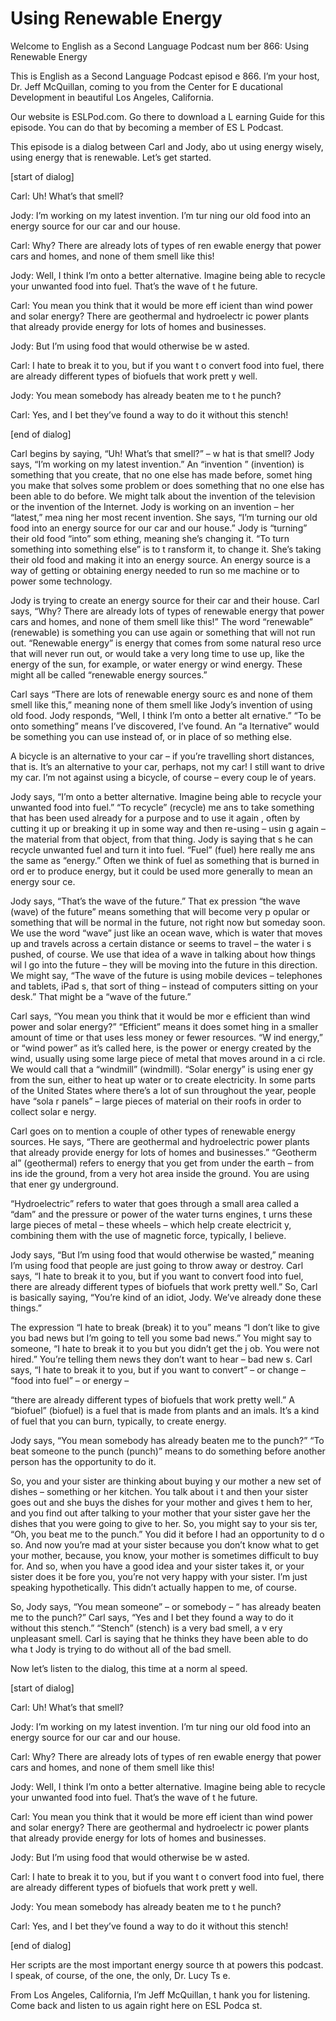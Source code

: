 # Using Renewable Energy

Welcome to English as a Second Language Podcast num ber 866: Using Renewable Energy

This is English as a Second Language Podcast episod e 866. I’m your host, Dr. Jeff McQuillan, coming to you from the Center for E ducational Development in beautiful Los Angeles, California.

Our website is ESLPod.com. Go there to download a L earning Guide for this episode. You can do that by becoming a member of ES L Podcast.

This episode is a dialog between Carl and Jody, abo ut using energy wisely, using energy that is renewable. Let’s get started.

[start of dialog]

Carl:  Uh!  What’s that smell?

Jody:  I’m working on my latest invention.  I’m tur ning our old food into an energy source for our car and our house.

Carl:  Why?  There are already lots of types of ren ewable energy that power cars and homes, and none of them smell like this!

Jody:  Well, I think I’m onto a better alternative.   Imagine being able to recycle your unwanted food into fuel.  That’s the wave of t he future.

Carl:  You mean you think that it would be more eff icient than wind power and solar energy?  There are geothermal and hydroelectr ic power plants that already provide energy for lots of homes and businesses.

Jody:  But I’m using food that would otherwise be w asted.

Carl:  I hate to break it to you, but if you want t o convert food into fuel, there are already different types of biofuels that work prett y well.

Jody:  You mean somebody has already beaten me to t he punch?

Carl:  Yes, and I bet they’ve found a way to do it without this stench!

[end of dialog]

 Carl begins by saying, “Uh! What’s that smell?” – w hat is that smell? Jody says, “I’m working on my latest invention.” An “invention ” (invention) is something that you create, that no one else has made before, somet hing you make that solves some problem or does something that no one else has  been able to do before. We might talk about the invention of the television  or the invention of the Internet. Jody is working on an invention – her “latest,” mea ning her most recent invention. She says, “I’m turning our old food into an energy source for our car and our house.” Jody is “turning” their old food “into” som ething, meaning she’s changing it. “To turn something into something else” is to t ransform it, to change it. She’s taking their old food and making it into an energy source. An energy source is a way of getting or obtaining energy needed to run so me machine or to power some technology.

Jody is trying to create an energy source for their  car and their house. Carl says, “Why? There are already lots of types of renewable energy that power cars and homes, and none of them smell like this!” The word “renewable” (renewable) is something you can use again or something that will not run out. “Renewable energy” is energy that comes from some natural reso urce that will never run out, or would take a very long time to use up, like the energy of the sun, for example, or water energy or wind energy. These might all be called “renewable energy sources.”

Carl says “There are lots of renewable energy sourc es and none of them smell like this,” meaning none of them smell like Jody’s invention of using old food. Jody responds, “Well, I think I’m onto a better alt ernative.” “To be onto something” means I’ve discovered, I’ve found. An “a lternative” would be something you can use instead of, or in place of so mething else.

A bicycle is an alternative to your car – if you’re  travelling short distances, that is. It’s an alternative to your  car, perhaps, not my car! I still want to drive my  car. I’m not against using a bicycle, of course – every coup le of years.

Jody says, “I’m onto a better alternative. Imagine being able to recycle your unwanted food into fuel.” “To recycle” (recycle) me ans to take something that has been used already for a purpose and to use it again , often by cutting it up or breaking it up in some way and then re-using – usin g again – the material from that object, from that thing. Jody is saying that s he can recycle unwanted fuel and turn it into fuel. “Fuel” (fuel) here really me ans the same as “energy.” Often we think of fuel as something that is burned in ord er to produce energy, but it could be used more generally to mean an energy sour ce.

Jody says, “That’s the wave of the future.” That ex pression “the wave (wave) of the future” means something that will become very p opular or something that will be normal in the future, not right now but someday soon. We use the word “wave” just like an ocean wave, which is water that  moves up and travels across a certain distance or seems to travel – the water i s pushed, of course. We use that idea of a wave in talking about how things wil l go into the future – they will be moving into the future in this direction. We might say, “The wave of the future is using mobile devices – telephones and tablets, iPad s, that sort of thing – instead of computers sitting on your desk.” That might be a  “wave of the future.”

Carl says, “You mean you think that it would be mor e efficient than wind power and solar energy?”  “Efficient” means it does somet hing in a smaller amount of time or that uses less money or fewer resources. “W ind energy,” or “wind power” as it’s called here, is the power or energy created  by the wind, usually using some large piece of metal that moves around in a ci rcle. We would call that a “windmill” (windmill). “Solar energy” is using ener gy from the sun, either to heat up water or to create electricity. In some parts of  the United States where there’s a lot of sun throughout the year, people have “sola r panels” – large pieces of material on their roofs in order to collect solar e nergy.

Carl goes on to mention a couple of other types of renewable energy sources. He says, “There are geothermal and hydroelectric power  plants that already provide energy for lots of homes and businesses.” “Geotherm al” (geothermal) refers to energy that you get from under the earth – from ins ide the ground, from a very hot area inside the ground. You are using that ener gy underground.

“Hydroelectric” refers to water that goes through a  small area called a “dam” and the pressure or power of the water turns engines, t urns these large pieces of metal – these wheels – which help create electricit y, combining them with the use of magnetic force, typically, I believe.

Jody says, “But I’m using food that would otherwise  be wasted,” meaning I’m using food that people are just going to throw away  or destroy. Carl says, “I hate to break it to you, but if you want to convert food  into fuel, there are already different types of biofuels that work pretty well.”  So, Carl is basically saying, “You’re kind of an idiot, Jody. We’ve already done these things.”

The expression “I hate to break (break) it to you” means “I don’t like to give you bad news but I’m going to tell you some bad news.” You might say to someone, “I hate to break it to you but you didn’t get the j ob. You were not hired.” You’re telling them news they don’t want to hear – bad new s. Carl says, “I hate to break it to you, but if you want to convert” – or change – “food into fuel” – or energy –

“there are already different types of biofuels that  work pretty well.” A “biofuel” (biofuel) is a fuel that is made from plants and an imals. It’s a kind of fuel that you can burn, typically, to create energy.

Jody says, “You mean somebody has already beaten me  to the punch?” “To beat someone to the punch (punch)” means to do something  before another person has the opportunity to do it.

So, you and your sister are thinking about buying y our mother a new set of dishes – something or her kitchen. You talk about i t and then your sister goes out and she buys the dishes for your mother and gives t hem to her, and you find out after talking to your mother that your sister gave her the dishes that you were going to give to her. So, you might say to your sis ter, “Oh, you beat me to the punch.” You did it before I had an opportunity to d o so. And now you’re mad at your sister because you don’t know what to get your  mother, because, you know, your mother is sometimes difficult to buy for. And so, when you have a good idea and your sister takes it, or your sister does it be fore you, you’re not very happy with your sister. I’m just speaking hypothetically.  This didn’t actually happen to me, of course.

So, Jody says, “You mean someone” – or somebody – “ has already beaten me to the punch?” Carl says, “Yes and I bet they found  a way to do it without this stench.” “Stench” (stench) is a very bad smell, a v ery unpleasant smell. Carl is saying that he thinks they have been able to do wha t Jody is trying to do without all of the bad smell.

Now let’s listen to the dialog, this time at a norm al speed.

[start of dialog]

Carl:  Uh!  What’s that smell?

Jody:  I’m working on my latest invention.  I’m tur ning our old food into an energy source for our car and our house.

Carl:  Why?  There are already lots of types of ren ewable energy that power cars and homes, and none of them smell like this!

Jody:  Well, I think I’m onto a better alternative.   Imagine being able to recycle your unwanted food into fuel.  That’s the wave of t he future.

Carl:  You mean you think that it would be more eff icient than wind power and solar energy?  There are geothermal and hydroelectr ic power plants that already provide energy for lots of homes and businesses.

Jody:  But I’m using food that would otherwise be w asted.

Carl:  I hate to break it to you, but if you want t o convert food into fuel, there are already different types of biofuels that work prett y well.

Jody:  You mean somebody has already beaten me to t he punch?

Carl:  Yes, and I bet they’ve found a way to do it without this stench!

[end of dialog]

Her scripts are the most important energy source th at powers this podcast. I speak, of course, of the one, the only, Dr. Lucy Ts e.

From Los Angeles, California, I’m Jeff McQuillan, t hank you for listening. Come back and listen to us again right here on ESL Podca st.



